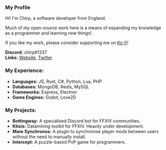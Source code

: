### My Profile

Hi! I'm Chirp, a software developer from England.

Much of my open-source work here is a means of expanding my knowledge as a programmer and learning new things!

If you like my work, please consider supporting me on [Ko-fi](https://ko-fi.com/chirpcodes)!

**Discord:** chirp#1337
<br/>
**Links:** [Website](https://chirp.codes), [Twitter](https://twitter.com/chirp_codes)

### My Experience:
- **Languages:** JS, Rust, C#, Python, Lua, PHP
- **Databases:** MongoDB, Redis, MySQL
- **Frameworks:** Express, Electron
- **Game Engines:** Godot, Love2D

### My Projects:
- **Bottingway:** A specialised Discord bot for FFXIV communities.
- **Ktisis:** Datamining toolkit for FFXIV. Heavily under development.
- **Mare Synchronos:** A plugin to synchronise player mods between users without the need to manually install.
- **Intercept:** A puzzle-based PvP game for programmers.

<!--
**chrpy/chrpy** is a ✨ _special_ ✨ repository because its `README.md` (this file) appears on your GitHub profile.

Here are some ideas to get you started:

- 🔭 I’m currently working on ...
- 🌱 I’m currently learning ...
- 👯 I’m looking to collaborate on ...
- 🤔 I’m looking for help with ...
- 💬 Ask me about ...
- 📫 How to reach me: ...
- 😄 Pronouns: ...
- ⚡ Fun fact: ...
-->
